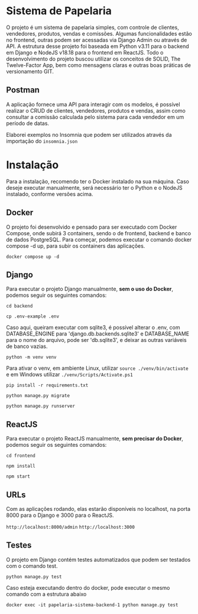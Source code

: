 # Sistema de Papelaria

O projeto é um sistema de papelaria simples, com controle de clientes, vendedores, produtos, vendas e comissões. Algumas funcionalidades estão no frontend, outras podem ser acessadas via Django Admin ou através de API. A estrutura desse projeto foi baseada em Python v3.11 para o backend em Django e NodeJS v18.18 para o frontend em ReactJS. Todo o desenvolvimento do projeto buscou utilizar os conceitos de SOLID, The Twelve-Factor App, bem como mensagens claras e outras boas práticas de versionamento GIT.

## Postman

A aplicação fornece uma API para interagir com os modelos, é possível realizar o CRUD de clientes, vendedores, produtos e vendas, assim como consultar a comissão calculada pelo sistema para cada vendedor em um período de datas.

Elaborei exemplos no Insomnia que podem ser utilizados através da importação do `insomnia.json`

# Instalação

Para a instalação, recomendo ter o Docker instalado na sua máquina. Caso deseje executar manualmente, será necessário ter o Python e o NodeJS instalado, conforme versões acima.

## Docker

O projeto foi desenvolvido e pensado para ser executado com Docker Compose, onde subirá 3 containers, sendo o de frontend, backend e banco de dados PostgreSQL. Para começar, podemos executar o comando docker compose -d up, para subir os containers das aplicações.

`docker compose up -d`

## Django

Para executar o projeto Django manualmente, **sem o uso do Docker**, podemos seguir os seguintes comandos:

`cd backend`

`cp .env-example .env`

Caso aqui, queiram executar com sqlite3, é possível alterar o .env, com DATABASE_ENGINE para 'django.db.backends.sqlite3' e DATABASE_NAME para o nome do arquivo, pode ser 'db.sqlite3', e deixar as outras variáveis de banco vazias.

`python -m venv venv`

Para ativar o venv, em ambiente Linux, utilizar `source ./venv/bin/activate` e em Windows utilizar `./venv/Scripts/Activate.ps1`

`pip install -r requirements.txt`

`python manage.py migrate`

`python manage.py runserver`

## ReactJS

Para executar o projeto ReactJS manualmente, **sem precisar do Docker**, podemos seguir os seguintes comandos:

`cd frontend`

`npm install`

`npm start`

## URLs

Com as aplicações rodando, elas estarão disponíveis no localhost, na porta 8000 para o Django e 3000 para o ReactJS.

`http://localhost:8000/admin`
`http://localhost:3000`

## Testes

O projeto em Django contém testes automatizados que podem ser testados com o comando test.

`python manage.py test`

Caso esteja executando dentro do docker, pode executar o mesmo comando com a estrutura abaixo

`docker exec -it papelaria-sistema-backend-1 python manage.py test`
